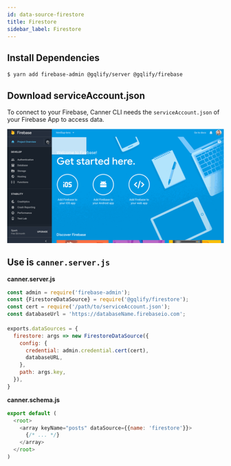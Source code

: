 ```yaml
---
id: data-source-firestore
title: Firestore
sidebar_label: Firestore
---
```


## Install Dependencies

```shell
$ yarn add firebase-admin @gqlify/server @gqlify/firebase
```

## Download serviceAccount.json
To connect to your Firebase, Canner CLI needs the `serviceAccount.json` of your Firebase App to access data.

![get Firebase serviceAccount.json](assets/firebasesdk.gif)

## Use is `canner.server.js`

**canner.server.js**
```js
const admin = require('firebase-admin');
const {FirestoreDataSource} = require('@gqlify/firestore');
const cert = require('/path/to/serviceAccount.json');
const databaseUrl = 'https://databaseName.firebaseio.com';

exports.dataSources = {
  firestore: args => new FirestoreDataSource({
    config: {
      credential: admin.credential.cert(cert),
      databaseURL,
    },
    path: args.key,
  }),
}
```

**canner.schema.js**
```js
export default (
  <root>
    <array keyName="posts" dataSource={{name: 'firestore'}}>
      {/* ... */}
    </array>
  </root>
)
```
<!-- WIP
## Use is `canner.cloud.js`

`canner.cloud.js` is used for Canner Cloud version. It supports sandbox feature, so you have to set the different dataSources in different environments.

**canner.server.js**
```js
const admin = require('firebase-admin');
const {FirestoreDataSource} = require('@gqlify/firestore');

const cert = require('/path/to/serviceAccount.json');
const databaseUrl = 'https://databaseName.firebaseio.com';

exports.dataSources = {
  // default env
  default: {
    firestore: args => new FirestoreDataSource({
      config: {
        credential: admin.credential.cert(cert),
        databaseURL,
      },
      path: args.key,
    }),
  }
}
```

**canner.schema.js**
```js
export default (
  <root>
    <array keyName="posts" dataSource={{name: 'firestore'}}>
      {/* ... */}
    </array>
  </root>
)
``` -->
